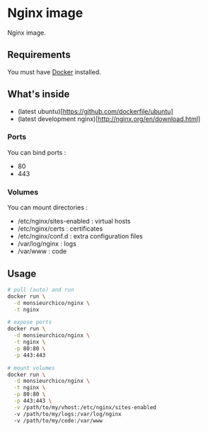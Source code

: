 # Nginx image

Nginx image.

## Requirements

You must have [Docker](https://www.docker.com/) installed.

## What's inside

* (latest ubuntu)[https://github.com/dockerfile/ubuntu]
* (latest development nginx)[http://nginx.org/en/download.html]

### Ports

You can bind ports :

* 80
* 443

### Volumes

You can mount directories :

* /etc/nginx/sites-enabled : virtual hosts
* /etc/nginx/certs : certificates
* /etc/nginx/conf.d : extra configuration files
* /var/log/nginx : logs
* /var/www : code

## Usage

```bash
# pull (auto) and run
docker run \
  -d monsieurchico/nginx \
  -t nginx

# expose ports
docker run \
  -d monsieurchico/nginx \
  -t nginx \
  -p 80:80 \
  -p 443:443

# mount volumes
docker run \
  -d monsieurchico/nginx \
  -t nginx \
  -p 80:80 \
  -p 443:443 \
  -v /path/to/my/vhost:/etc/nginx/sites-enabled
  -v /path/to/my/logs:/var/log/nginx
  -v /path/to/my/code:/var/www
```
